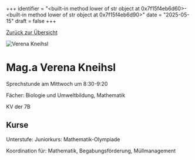 
+++
identifier = "<built-in method lower of str object at 0x7f15f4eb6d60>-<built-in method lower of str object at 0x7f15f4eb6d90>"
date = "2025-05-15"
draft = false
+++

 [Zurück zur Übersicht](/schule/personen/)

<div class="row">
<div class="column">
<img src="/images/personal/Kneihsl.jpg" alt="Verena Kneihsl"> 
</div>
<div class="column">

# Mag.a Verena Kneihsl 

Sprechstunde am Mittwoch um 8:30-9:20

Fächer: Biologie und Umweltbildung,  Mathematik

KV der 7B



## Kurse

Unterstufe: Juniorkurs: Mathematik-Olympiade



Koordination für: Mathematik, Begabungsförderung, Müllmanagement

</div>
</div> 

